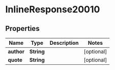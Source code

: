 

# InlineResponse20010


## Properties

Name | Type | Description | Notes
------------ | ------------- | ------------- | -------------
**author** | **String** |  |  [optional]
**quote** | **String** |  |  [optional]




